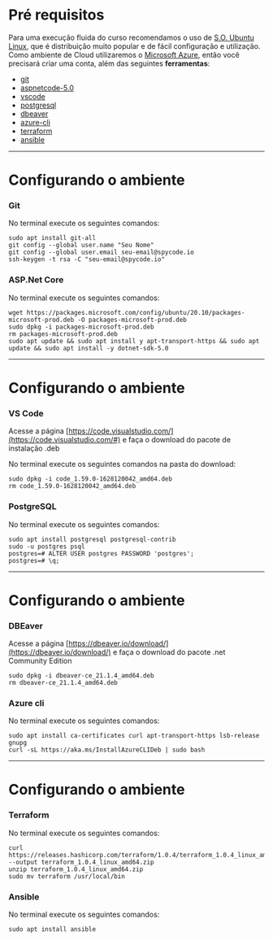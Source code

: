 # Pré requisitos
Para uma execução fluida do curso recomendamos o uso de [S.O. Ubuntu Linux](https://ubuntu.com/download/desktop), que é distribuição muito popular e de fácil configuração e utilização. Como ambiente de Cloud utilizaremos o [Microsoft Azure](https://azure.microsoft.com/pt-br/), então você precisará criar uma conta, além das seguintes **ferramentas**:

- [git](https://git-scm.com/)
- [aspnetcode-5.0](https://docs.microsoft.com/pt-br/aspnet/core/?view=aspnetcore-5.0)
- [vscode](https://code.visualstudio.com/)
- [postgresql](https://www.postgresql.org/)
- [dbeaver](https://dbeaver.io/download/)
- [azure-cli](https://docs.microsoft.com/pt-br/cli/azure/install-azure-cli)
- [terraform](https://www.terraform.io/)
- [ansible](https://www.ansible.com/)

---
# Configurando o ambiente

### Git
No terminal execute os seguintes comandos:

    sudo apt install git-all
    git config --global user.name "Seu Nome"
    git config --global user.email seu-email@spycode.io
    ssh-keygen -t rsa -C "seu-email@spycode.io"

### ASP.Net Core
No terminal execute os seguintes comandos:


    wget https://packages.microsoft.com/config/ubuntu/20.10/packages-microsoft-prod.deb -O packages-microsoft-prod.deb
    sudo dpkg -i packages-microsoft-prod.deb
    rm packages-microsoft-prod.deb
    sudo apt update && sudo apt install y apt-transport-https && sudo apt update && sudo apt install -y dotnet-sdk-5.0

---
# Configurando o ambiente

### VS Code
Acesse a página [https://code.visualstudio.com/](https://code.visualstudio.com/#) e faça o download do pacote de instalação .deb

No terminal execute os seguintes comandos na pasta do download:

    sudo dpkg -i code_1.59.0-1628120042_amd64.deb
    rm code_1.59.0-1628120042_amd64.deb

### PostgreSQL
No terminal execute os seguintes comandos:

    sudo apt install postgresql postgresql-contrib
    sudo -u postgres psql
    postgres=# ALTER USER postgres PASSWORD 'postgres';
    postgres=# \q;

---
# Configurando o ambiente

### DBEaver
Acesse a página [https://dbeaver.io/download/](https://dbeaver.io/download/) e faça o download do pacote .net Community Edition

    sudo dpkg -i dbeaver-ce_21.1.4_amd64.deb
    rm dbeaver-ce_21.1.4_amd64.deb

### Azure cli
No terminal execute os seguintes comandos:

    sudo apt install ca-certificates curl apt-transport-https lsb-release gnupg
    curl -sL https://aka.ms/InstallAzureCLIDeb | sudo bash

---
# Configurando o ambiente

### Terraform
No terminal execute os seguintes comandos:

    curl https://releases.hashicorp.com/terraform/1.0.4/terraform_1.0.4_linux_amd64.zip --output terraform_1.0.4_linux_amd64.zip
    unzip terraform_1.0.4_linux_amd64.zip
    sudo mv terraform /usr/local/bin

### Ansible
No terminal execute os seguintes comandos:

    sudo apt install ansible


    

